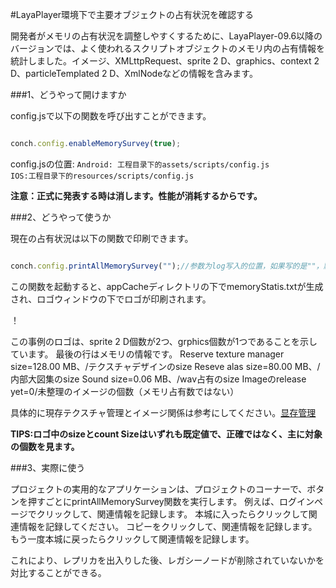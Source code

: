 #LayaPlayer環境下で主要オブジェクトの占有状況を確認する

開発者がメモリの占有状況を調整しやすくするために、LayaPlayer-09.6以降のバージョンでは、よく使われるスクリプトオブジェクトのメモリ内の占有情報を統計しました。イメージ、XMLttpRequest、sprite 2 D、graphics、context 2 D、particleTemplated 2 D、XmlNodeなどの情報を含みます。

###1、どうやって開けますか

config.jsで以下の関数を呼び出すことができます。


```javascript

conch.config.enableMemorySurvey(true);
```


config.jsの位置:
``Android: 工程目录下的assets/scripts/config.js  ``<br>``IOS:工程目录下的resources/scripts/config.js``

**注意：正式に発表する時は消します。性能が消耗するからです。**

###2、どうやって使うか

現在の占有状況は以下の関数で印刷できます。


```javascript

conch.config.printAllMemorySurvey("");//参数为log写入的位置，如果写的是""，默认会写入cache目录下
```


この関数を起動すると、appCacheディレクトリの下でmemoryStatis.txtが生成され、ロゴウィンドウの下でロゴが印刷されます。

！[](img/0.jpg)

この事例のロゴは、sprite 2 D個数が2つ、grphics個数が1つであることを示しています。
最後の行はメモリの情報です。
Reserve texture manager size=128.00 MB、/テクスチャデザインのsize
Reseve alas size=80.00 MB、/内部大図集のsize
Sound size=0.06 MB、/wav占有のsize
Imageのrelease yet=0/未整理のイメージの個数（メモリ占有数ではない）

具体的に現存テクスチャ管理とイメージ関係は参考にしてください。[显存管理](https://ldc.layabox.com/doc/?nav=ch-as-5-2-1)

**TIPS:ロゴ中のsizeとcount Sizeはいずれも既定値で、正確ではなく、主に対象の個数を見ます。**

###3、実際に使う

プロジェクトの実用的なアプリケーションは、プロジェクトのコーナーで、ボタンを押すごとにprintAllMemorySurvey関数を実行します。
例えば、ログインページでクリックして、関連情報を記録します。
本城に入ったらクリックして関連情報を記録してください。
コピーをクリックして、関連情報を記録します。
もう一度本城に戻ったらクリックして関連情報を記録します。

これにより、レプリカを出入りした後、レガシーノードが削除されていないかを対比することができる。


